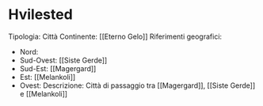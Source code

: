 # Hvilested
Tipologia: Città
Continente: [[Eterno Gelo]]
Riferimenti geografici: 
* Nord:
* Sud-Ovest: [[Siste Gerde]]
* Sud-Est: [[Magergard]]
* Est: [[Melankoli]]
* Ovest: 
Descrizione: Città di passaggio tra [[Magergard]], [[Siste Gerde]] e [[Melankoli]]